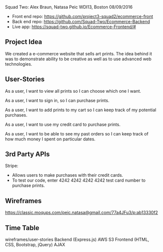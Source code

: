 Squad Two: Alex Braun,  Natasa Peic
WDI13, Boston 08/09/2016

- Front end repo: https://github.com/project3-squad2/ecommerce-front
- Back end repo: https://github.com/Squad-Two/Ecommerce-Backend
- Live app: https://squad-two.github.io/Ecommerce-Frontend/#

## Project Idea


We created a e-commerce website that sells art prints. The idea behind it was to demonstrate ability to be creative as well as to use advanced web technologies.


## User-Stories

As a user, I want to view all prints so I can choose which one I want.

As a user, I want to sign in, so I can purchase prints.

As a user, I want to add prints to my cart so I can keep track of my potential purchases.

As a user, I want to use my credit card to purchase prints.

As a user, I want to be able to see my past orders so I can keep track of how much money I spent on particular dates.


## 3rd Party APIs

Stripe:

- Allows users to make purchases with their credit cards.
- To test our code, enter 4242 4242 4242 4242 test card number to purchase prints.


## Wireframes

https://classic.moqups.com/peic.natasa@gmail.com/77a4JFu3/p:ab13330f2


## Time Table

wireframes/user-stories
Backend (Express.js)
AWS S3
Frontend (HTML, CSS, Bootstrap, jQuery)
AJAX
